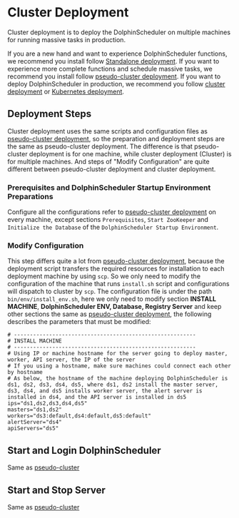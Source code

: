 # Cluster Deployment

Cluster deployment is to deploy the DolphinScheduler on multiple machines for running massive tasks in production.

If you are a new hand and want to experience DolphinScheduler functions, we recommend you install follow [Standalone deployment](standalone.md). If you want to experience more complete functions and schedule massive tasks, we recommend you install follow [pseudo-cluster deployment](pseudo-cluster.md). If you want to deploy DolphinScheduler in production, we recommend you follow [cluster deployment](cluster.md) or [Kubernetes deployment](kubernetes.md).

## Deployment Steps

Cluster deployment uses the same scripts and configuration files as [pseudo-cluster deployment](pseudo-cluster.md), so the preparation and deployment steps are the same as pseudo-cluster deployment. The difference is that pseudo-cluster deployment is for one machine, while cluster deployment (Cluster) is for multiple machines. And steps of "Modify Configuration" are quite different between pseudo-cluster deployment and cluster deployment.

### Prerequisites and DolphinScheduler Startup Environment Preparations

Configure all the configurations refer to [pseudo-cluster deployment](pseudo-cluster.md) on every machine, except sections `Prerequisites`, `Start ZooKeeper` and `Initialize the Database` of the `DolphinScheduler Startup Environment`.

### Modify Configuration

This step differs quite a lot from [pseudo-cluster deployment](pseudo-cluster.md), because the deployment script transfers the required resources for installation to each deployment machine by using `scp`. So we only need to modify the configuration of the machine that runs `install.sh` script and configurations will dispatch to cluster by `scp`. The configuration file is under the path `bin/env/install_env.sh`, here we only need to modify section **INSTALL MACHINE**, **DolphinScheduler ENV, Database, Registry Server** and keep other sections the same as [pseudo-cluster deployment](pseudo-cluster.md), the following describes the parameters that must be modified:

```shell
# ---------------------------------------------------------
# INSTALL MACHINE
# ---------------------------------------------------------
# Using IP or machine hostname for the server going to deploy master, worker, API server, the IP of the server
# If you using a hostname, make sure machines could connect each other by hostname
# As below, the hostname of the machine deploying DolphinScheduler is ds1, ds2, ds3, ds4, ds5, where ds1, ds2 install the master server, ds3, ds4, and ds5 installs worker server, the alert server is installed in ds4, and the API server is installed in ds5
ips="ds1,ds2,ds3,ds4,ds5"
masters="ds1,ds2"
workers="ds3:default,ds4:default,ds5:default"
alertServer="ds4"
apiServers="ds5"
```

## Start and Login DolphinScheduler

Same as [pseudo-cluster](pseudo-cluster.md)

## Start and Stop Server

Same as [pseudo-cluster](pseudo-cluster.md)
